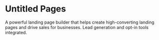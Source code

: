 # Untitled Pages

A powerful landing page builder that helps create high-converting landing pages and drive sales for businesses. Lead generation and opt-in tools integrated.
